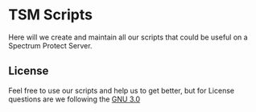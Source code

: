 # TSM Scripts
Here will we create and maintain all our scripts that could be useful on a Spectrum Protect Server.

## License
Feel free to use our scripts and help us to get better, but for License questions are we following the [GNU 3.0](./LICENSE)
